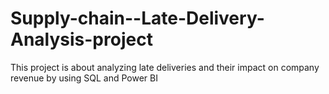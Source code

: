 # Supply-chain--Late-Delivery-Analysis-project
This project is about analyzing late deliveries and their impact on company revenue by using SQL and Power BI
